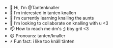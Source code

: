 - 👋 Hi, I’m @Tantenknaller
- 👀 I’m interested in tanten knallen
- 🌱 I’m currently learning knalling the aunts
- 💞️ I’m looking to collaborate on knalling with u <3
- 📫 How to reach me dm's ;) bby gril <3
- 😄 Pronouns: tanten/knaller
- ⚡ Fun fact: i like too knäll tänten
